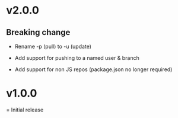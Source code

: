 # v2.0.0

## Breaking change

- Rename -p (pull) to -u (update)

- Add support for pushing to a named user & branch

- Add support for non JS repos (package.json no longer required)

# v1.0.0

 = Initial release
